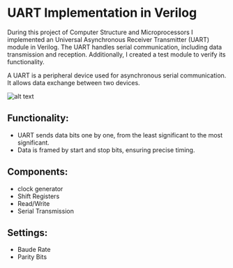 # UART Implementation in Verilog 

During this project of Computer Structure and Microprocessors I implemented an Universal Asynchronous Receiver Transmitter (UART) module in Verilog. The UART handles serial communication, including data transmission and reception. Additionally, I created a test module to verify its functionality.

A UART is a peripheral device used for asynchronous serial communication. It allows data exchange between two devices.

![alt text](https://github.com/MohammadParsaTheFirst/UART_in_verilog/images/uart.png)

## Functionality:
- UART sends data bits one by one, from the least significant to the most significant.
- Data is framed by start and stop bits, ensuring precise timing.

## Components:
- clock generator
- Shift Registers
- Read/Write 
- Serial Transmission

## Settings:
- Baude Rate
- Parity Bits



